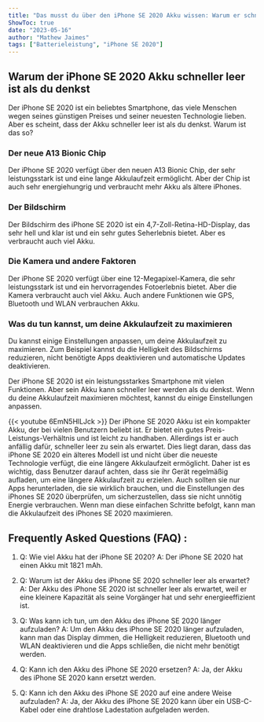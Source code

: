 ```yaml
---
title: "Das musst du über den iPhone SE 2020 Akku wissen: Warum er schneller leer ist als du denkst!"
ShowToc: true 
date: "2023-05-16"
author: "Mathew Jaimes" 
tags: ["Batterieleistung", "iPhone SE 2020"]
---
```

## Warum der iPhone SE 2020 Akku schneller leer ist als du denkst

Der iPhone SE 2020 ist ein beliebtes Smartphone, das viele Menschen wegen seines günstigen Preises und seiner neuesten Technologie lieben. Aber es scheint, dass der Akku schneller leer ist als du denkst. Warum ist das so?

### Der neue A13 Bionic Chip

Der iPhone SE 2020 verfügt über den neuen A13 Bionic Chip, der sehr leistungsstark ist und eine lange Akkulaufzeit ermöglicht. Aber der Chip ist auch sehr energiehungrig und verbraucht mehr Akku als ältere iPhones.

### Der Bildschirm

Der Bildschirm des iPhone SE 2020 ist ein 4,7-Zoll-Retina-HD-Display, das sehr hell und klar ist und ein sehr gutes Seherlebnis bietet. Aber es verbraucht auch viel Akku.

### Die Kamera und andere Faktoren

Der iPhone SE 2020 verfügt über eine 12-Megapixel-Kamera, die sehr leistungsstark ist und ein hervorragendes Fotoerlebnis bietet. Aber die Kamera verbraucht auch viel Akku. Auch andere Funktionen wie GPS, Bluetooth und WLAN verbrauchen Akku.

### Was du tun kannst, um deine Akkulaufzeit zu maximieren

Du kannst einige Einstellungen anpassen, um deine Akkulaufzeit zu maximieren. Zum Beispiel kannst du die Helligkeit des Bildschirms reduzieren, nicht benötigte Apps deaktivieren und automatische Updates deaktivieren.

Der iPhone SE 2020 ist ein leistungsstarkes Smartphone mit vielen Funktionen. Aber sein Akku kann schneller leer werden als du denkst. Wenn du deine Akkulaufzeit maximieren möchtest, kannst du einige Einstellungen anpassen.

{{< youtube 6EmN5HlLJck >}} 
Der iPhone SE 2020 Akku ist ein kompakter Akku, der bei vielen Benutzern beliebt ist. Er bietet ein gutes Preis-Leistungs-Verhältnis und ist leicht zu handhaben. Allerdings ist er auch anfällig dafür, schneller leer zu sein als erwartet. Dies liegt daran, dass das iPhone SE 2020 ein älteres Modell ist und nicht über die neueste Technologie verfügt, die eine längere Akkulaufzeit ermöglicht. Daher ist es wichtig, dass Benutzer darauf achten, dass sie ihr Gerät regelmäßig aufladen, um eine längere Akkulaufzeit zu erzielen. Auch sollten sie nur Apps herunterladen, die sie wirklich brauchen, und die Einstellungen des iPhones SE 2020 überprüfen, um sicherzustellen, dass sie nicht unnötig Energie verbrauchen. Wenn man diese einfachen Schritte befolgt, kann man die Akkulaufzeit des iPhones SE 2020 maximieren.

## Frequently Asked Questions (FAQ) :
1. Q: Wie viel Akku hat der iPhone SE 2020?
A: Der iPhone SE 2020 hat einen Akku mit 1821 mAh.

2. Q: Warum ist der Akku des iPhone SE 2020 schneller leer als erwartet?
A: Der Akku des iPhone SE 2020 ist schneller leer als erwartet, weil er eine kleinere Kapazität als seine Vorgänger hat und sehr energieeffizient ist.

3. Q: Was kann ich tun, um den Akku des iPhone SE 2020 länger aufzuladen?
A: Um den Akku des iPhone SE 2020 länger aufzuladen, kann man das Display dimmen, die Helligkeit reduzieren, Bluetooth und WLAN deaktivieren und die Apps schließen, die nicht mehr benötigt werden.

4. Q: Kann ich den Akku des iPhone SE 2020 ersetzen?
A: Ja, der Akku des iPhone SE 2020 kann ersetzt werden.

5. Q: Kann ich den Akku des iPhone SE 2020 auf eine andere Weise aufzuladen?
A: Ja, der Akku des iPhone SE 2020 kann über ein USB-C-Kabel oder eine drahtlose Ladestation aufgeladen werden.



